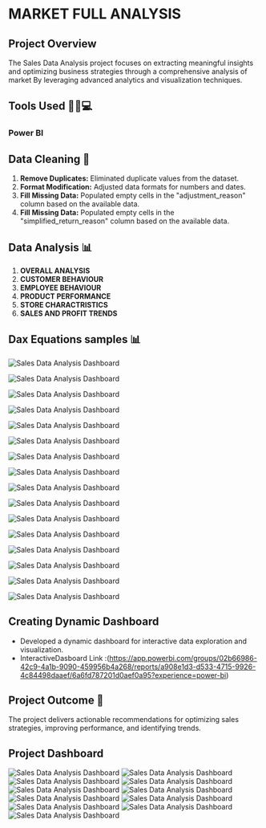 # MARKET FULL ANALYSIS

## Project Overview

The Sales Data Analysis project focuses on extracting meaningful insights and optimizing business strategies through a comprehensive analysis of market 
By leveraging advanced analytics and visualization techniques.

## Tools Used 🧑‍💻💻

### Power BI


## Data Cleaning 🧽
1. **Remove Duplicates:** Eliminated duplicate values from the dataset.
2. **Format Modification:** Adjusted data formats for numbers and dates.
3. **Fill Missing Data:** Populated empty cells in the "adjustment_reason" column based on the available data.
4. **Fill Missing Data:** Populated empty cells in the "simplified_return_reason" column based on the available data.


## Data Analysis 📊

1. **OVERALL ANALYSIS**  
2. **CUSTOMER BEHAVIOUR** 
3. **EMPLOYEE BEHAVIOUR** 
4. **PRODUCT PERFORMANCE**
5. **STORE CHARACTRISTICS**
6. **SALES AND PROFIT TRENDS**
   
## Dax Equations samples  📊

![Sales Data Analysis Dashboard](https://github.com/esraamorsy131/Market-Full-Analysis/blob/DAX-MEAUSERS/%25%20BAKED%20QUANTITIES.PNG)

![Sales Data Analysis Dashboard](https://github.com/esraamorsy131/Market-Full-Analysis/blob/DAX-MEAUSERS/%25%20MOM%20SALES%20CHANGE.PNG)

![Sales Data Analysis Dashboard](https://github.com/esraamorsy131/Market-Full-Analysis/blob/DAX-MEAUSERS/AVERAGE%20PROFIT.PNG)

![Sales Data Analysis Dashboard](https://github.com/esraamorsy131/Market-Full-Analysis/blob/DAX-MEAUSERS/COST.PNG)

![Sales Data Analysis Dashboard](https://github.com/esraamorsy131/Market-Full-Analysis/blob/DAX-MEAUSERS/CUSTOMER%20SALES%20REFERENCE.PNG)

![Sales Data Analysis Dashboard](https://github.com/esraamorsy131/Market-Full-Analysis/blob/DAX-MEAUSERS/CUSTOMER%20SALES.PNG)

![Sales Data Analysis Dashboard](https://github.com/esraamorsy131/Market-Full-Analysis/blob/DAX-MEAUSERS/CUSTOMERS%20WHO%20PURCHASES.PNG)

![Sales Data Analysis Dashboard](https://github.com/esraamorsy131/Market-Full-Analysis/blob/DAX-MEAUSERS/EMPLOYEE%20FULL%20NAME.PNG)

![Sales Data Analysis Dashboard](https://github.com/esraamorsy131/Market-Full-Analysis/blob/DAX-MEAUSERS/LAST%20MONTH%20SALE.PNG)

![Sales Data Analysis Dashboard](https://github.com/esraamorsy131/Market-Full-Analysis/blob/DAX-MEAUSERS/MOVING%20AVERAGE%20PROFIT.PNG)

![Sales Data Analysis Dashboard](https://github.com/esraamorsy131/Market-Full-Analysis/blob/DAX-MEAUSERS/SALES%20RANK.PNG)

![Sales Data Analysis Dashboard](https://github.com/esraamorsy131/Market-Full-Analysis/blob/DAX-MEAUSERS/RETAIL%20PRICE.PNG)

![Sales Data Analysis Dashboard](https://github.com/esraamorsy131/Market-Full-Analysis/blob/DAX-MEAUSERS/TOP%205%20PRODUCTS.PNG)

![Sales Data Analysis Dashboard](https://github.com/esraamorsy131/Market-Full-Analysis/blob/DAX-MEAUSERS/TOTAL%20CUSTOMERS.PNG)

![Sales Data Analysis Dashboard](https://github.com/esraamorsy131/Market-Full-Analysis/blob/DAX-MEAUSERS/UNSOLD%20PASTRIES.PNG)

![Sales Data Analysis Dashboard](https://github.com/esraamorsy131/Market-Full-Analysis/blob/DAX-MEAUSERS/UNSOLD%20PASTRIES%20TABLE.PNG)


## Creating Dynamic Dashboard 
   - Developed a dynamic dashboard for interactive data exploration and visualization.
   -  InteractiveDasboard Link :(https://app.powerbi.com/groups/02b66986-42c9-4a1b-9090-459956b4a268/reports/a908e1d3-d533-4715-9926-4c84498daaef/6a6fd787201d0aef0a95?experience=power-bi)






## Project Outcome 🎯

The project delivers actionable recommendations for optimizing sales strategies, improving performance, and identifying trends.


## Project Dashboard

![Sales Data Analysis Dashboard](https://github.com/esraamorsy131/Market-Full-Analysis/blob/main/Home.PNG)
![Sales Data Analysis Dashboard](https://github.com/esraamorsy131/Market-Full-Analysis/blob/main/Overall%20Insights.PNG)
![Sales Data Analysis Dashboard](https://github.com/esraamorsy131/Market-Full-Analysis/blob/main/Customer%20Behaviour.PNG)
![Sales Data Analysis Dashboard](https://github.com/esraamorsy131/Market-Full-Analysis/blob/main/Employee%20Behaviour.PNG)
![Sales Data Analysis Dashboard](https://github.com/esraamorsy131/Market-Full-Analysis/blob/main/Product%20Behaviour.PNG)
![Sales Data Analysis Dashboard](https://github.com/esraamorsy131/Market-Full-Analysis/blob/main/Store%20Charactristics.PNG)
![Sales Data Analysis Dashboard](https://github.com/esraamorsy131/Market-Full-Analysis/blob/main/Sales%20Trends%20by%20Year.PNG)
![Sales Data Analysis Dashboard](https://github.com/esraamorsy131/Market-Full-Analysis/blob/main/Sales%20Trends%20by%20Month.PNG)
![Sales Data Analysis Dashboard](https://github.com/esraamorsy131/Market-Full-Analysis/blob/main/Sales%20Trends%20by%20Quarter.PNG)
![Sales Data Analysis Dashboard](https://github.com/esraamorsy131/Market-Full-Analysis/blob/main/Sales%20Trends%20by%20Day.PNG)
![Sales Data Analysis Dashboard](https://github.com/esraamorsy131/Market-Full-Analysis/blob/main/ToolTip.PNG)


